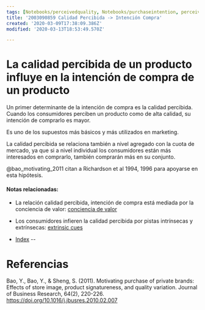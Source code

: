 ```yaml
---
tags: [Notebooks/perceivedquality, Notebooks/purchaseintention, perceivedquality, purchaseintention]
title: '2003090859 Calidad Percibida -> Intención Compra'
created: '2020-03-09T17:38:09.386Z'
modified: '2020-03-13T18:53:49.570Z'

---
```


# La calidad percibida de un producto influye en la intención de compra de un producto

Un primer determinante de la intención de compra es la calidad percibida. Cuando los consumidores perciben un producto como de alta calidad, su intención de comprarlo es mayor.

Es uno de los supuestos más básicos y más utilizados en marketing. 

La calidad percibida se relaciona también a nivel agregado con la cuota de mercado, ya que si a nivel individual los consumidores están más interesados en comprarlo, también comprarán más en su conjunto. 

@bao_motivating_2011 citan a Richardson et al 1994, 1996 para apoyarse en esta hipótesis. 



#### Notas relacionadas: 

- La relación calidad percibida, intención de compra está mediada por la conciencia de valor: [conciencia de valor](2003091917_concienciavalor_modera_calidad_intencion.md)

- Los consumidores infieren la calidad percibida por pistas intrínsecas y extrínsecas: [extrinsic cues](2003090922_extrinsicues_calidadpercibida_marcablanca.md)

- [Index](_2003101705_index.md)
--
# Referencias

Bao, Y., Bao, Y., & Sheng, S. (2011). Motivating purchase of private brands: Effects of store image, product signatureness, and quality variation. Journal of Business Research, 64(2), 220-226. https://doi.org/10.1016/j.jbusres.2010.02.007



